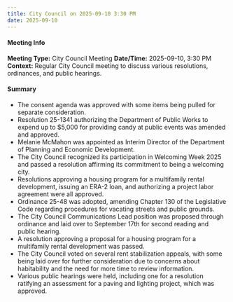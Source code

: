 ```yaml
---
title: City Council on 2025-09-10 3:30 PM
date: 2025-09-10
---
```

#### Meeting Info
**Meeting Type:** City Council Meeting
**Date/Time:** 2025-09-10, 3:30 PM
**Context:** Regular City Council meeting to discuss various resolutions, ordinances, and public hearings.

#### Summary

* The consent agenda was approved with some items being pulled for separate consideration.
* Resolution 25-1341 authorizing the Department of Public Works to expend up to $5,000 for providing candy at public events was amended and approved.
* Melanie McMahon was appointed as Interim Director of the Department of Planning and Economic Development.
* The City Council recognized its participation in Welcoming Week 2025 and passed a resolution affirming its commitment to being a welcoming city.
* Resolutions approving a housing program for a multifamily rental development, issuing an ERA-2 loan, and authorizing a project labor agreement were all approved.
* Ordinance 25-48 was adopted, amending Chapter 130 of the Legislative Code regarding procedures for vacating streets and public grounds.
* The City Council Communications Lead position was proposed through ordinance and laid over to September 17th for second reading and public hearing.
* A resolution approving a proposal for a housing program for a multifamily rental development was passed.
* The City Council voted on several rent stabilization appeals, with some being laid over for further consideration due to concerns about habitability and the need for more time to review information.
* Various public hearings were held, including one for a resolution ratifying an assessment for a paving and lighting project, which was approved.

